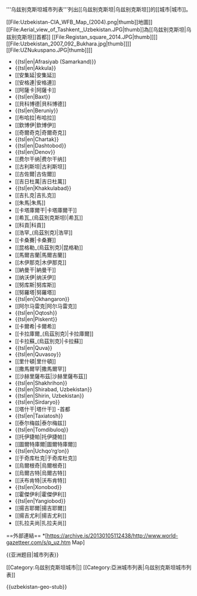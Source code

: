 '''乌兹别克斯坦城市列表'''列出[[乌兹别克斯坦|乌兹别克斯坦]]的[[城市|城市]]。

[[File:Uzbekistan-CIA_WFB_Map_(2004).png|thumb]]地圖]]
[[File:Aerial_view_of_Tashkent,_Uzbekistan.JPG|thumb]]為[[乌兹别克斯坦|乌兹别克斯坦]]首都]]
[[File:Registan_square_2014.JPG|thumb]]]]
[[File:Uzbekistan_2007_092_Bukhara.jpg|thumb]]]]
[[File:UZNukuspano.JPG|thumb]]]]

* {{tsl|en|Afrasiyab (Samarkand)}}
* {{tsl|en|Akkula}}
* [[安集延|安集延]]
* [[安格連|安格連]]
* [[阿薩卡|阿薩卡]]
* {{tsl|en|Baxt}}
* [[貝科博德|貝科博德]]
* {{tsl|en|Beruniy}}
* [[布哈拉|布哈拉]]
* [[欽博伊|欽博伊]]
* [[奇爾奇克|奇爾奇克]]
* {{tsl|en|Chartak}}
* {{tsl|en|Dashtobod}}
* {{tsl|en|Denov}}
* [[费尔干纳|费尔干纳]]
* [[古利斯坦|古利斯坦]]
* [[古佐爾|古佐爾]]
* [[吉日杜萬|吉日杜萬]]
* {{tsl|en|Khakkulabad}}
* [[吉扎克|吉扎克]]
* [[朱馬|朱馬]]
* [[卡塔庫爾干|卡塔庫爾干]]
* [[希瓦_(烏茲別克斯坦)|希瓦]]
* [[科貢|科貢]]
* [[浩罕_(烏茲別克)|浩罕]]
* [[卡桑賽|卡桑賽]]
* [[昆格勒_(烏茲別克)|昆格勒]]
* [[馬爾吉蘭|馬爾吉蘭]]
* [[木伊那克|木伊那克]]
* [[納曼干|納曼干]]
* [[纳沃伊|纳沃伊]]
* [[努库斯|努库斯]]
* [[努羅塔|努羅塔]]
* {{tsl|en|Okhangaron}}
* [[阿尔马雷克|阿尔马雷克]]
* {{tsl|en|Oqtosh}}
* {{tsl|en|Piskent}}
* [[卡爾希|卡爾希]]
* [[卡拉庫爾_(烏茲別克)|卡拉庫爾]]
* [[卡拉蘇_(烏茲別克)|卡拉蘇]]
* {{tsl|en|Quva}}
* {{tsl|en|Quvasoy}}
* [[里什頓|里什頓]]
* [[撒馬爾罕|撒馬爾罕]] 
* [[沙赫里薩布茲|沙赫里薩布茲]]
* {{tsl|en|Shakhrihon}}
* {{tsl|en|Shirabad, Uzbekistan}}
* {{tsl|en|Shirin, Uzbekistan}}
* {{tsl|en|Sirdaryo}}
* [[塔什干|塔什干]] -首都
* {{tsl|en|Taxiatosh}}
* [[泰尔梅兹|泰尔梅兹]]
* {{tsl|en|Tomdibuloq}}
* [[托伊捷帕|托伊捷帕]]
* [[圖爾特庫爾|圖爾特庫爾]]
* {{tsl|en|Uchqo‘rg‘on}}
* [[于奇库杜克|于奇库杜克]]
* [[烏爾根奇|烏爾根奇]]
* [[烏爾古特|烏爾古特]]
* [[沃布肯特|沃布肯特]]
* {{tsl|en|Xonobod}}
* [[霍傑伊利|霍傑伊利]]
* {{tsl|en|Yangiobod}}
* [[揚吉耶爾|揚吉耶爾]]
* [[揚吉尤利|揚吉尤利]]
* [[扎拉夫尚|扎拉夫尚]]

==外部連結==
*[https://archive.is/20130105112438/http://www.world-gazetteer.com/s/p_uz.htm Map]

{{亚洲题目|城市列表}}

[[Category:乌兹别克斯坦城市|]]
[[Category:亞洲城市列表|乌兹别克斯坦城市列表]]

{{uzbekistan-geo-stub}}